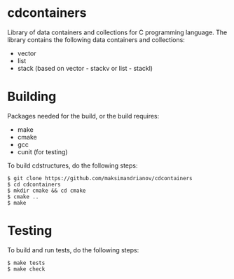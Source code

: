 # cdcontainers
Library of data containers and collections for C programming language.
The library contains the following data containers and collections:
* vector
* list
* stack (based on vector - stackv or list - stackl)

# Building

Packages needed for the build, or the build requires:
* make
* cmake
* gcc
* cunit (for testing)

To build cdstructures, do the following steps:

    $ git clone https://github.com/maksimandrianov/cdcontainers
    $ cd cdcontainers
    $ mkdir cmake && cd cmake
    $ cmake ..
    $ make

# Testing

To build and run tests, do the following steps:

    $ make tests
    $ make check
